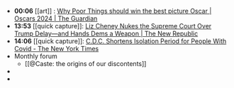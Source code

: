 - **00:06** [[art]] : [Why Poor Things should win the best picture Oscar | Oscars 2024 | The Guardian](https://www.theguardian.com/film/2024/feb/29/poor-things-best-picture-oscar-emma-stone)
- **13:53** [[quick capture]]:  [Liz Cheney Nukes the Supreme Court Over Trump Delay—and Hands Dems a Weapon | The New Republic](https://newrepublic.com/article/179438/liz-cheney-supreme-court-trump-trial-delay-dems-weapon)
- **14:06** [[quick capture]]:  [C.D.C. Shortens Isolation Period for People With Covid - The New York Times](https://www.nytimes.com/2024/03/01/health/covid-isolation-cdc.html)
- Monthly forum
	- [[@Caste: the origins of our discontents]]
-
-